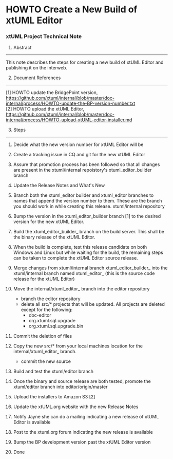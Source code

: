 # HOWTO Create a New Build of xtUML Editor
### xtUML Project Technical Note

1. Abstract
-----------
This note describes the steps for creating a new build of xtUML Editor and 
publishing it on the interweb.

2. Document References
----------------------
[1] HOWTO update the BridgePoint version, https://github.com/xtuml/internal/blob/master/doc-internal/process/HOWTO-update-the-BP-version-number.txt  
[2] HOWTO upload the xtUML Editor, https://github.com/xtuml/internal/blob/master/doc-internal/process/HOWTO-upload-xtUML-editor-installer.md   

3. Steps
-------------
1.  Decide what the new version number for xtUML Editor will be  
2.  Create a tracking issue in CQ and git for the new xtUML Editor 
3. Assure that promotion process has been followed so that all changes
are present in the xtuml/internal repoistory's xtuml_editor_builder branch
4.  Update the Release Notes and What's New  
5. Branch both the xtuml_editor builder and xtuml_editor branches to names 
that append the version number to them.  These are the branch you should work 
in while creating this release.
xtuml/internal repository  
6.  Bump the version in the xtuml_editor_builder branch [1] to the desired version
for the new xtUML Editor.
7. Build the xtuml_editor_builder_<version> branch on the build server.  This shall be the 
binary release of the xtUML Editor.  
8.  When the build is complete, test this release candidate on both Windows and 
Linux but while waiting for the build, the remaining steps can be taken to 
complete the xtUML Editor source release.
9. Merge changes from xtuml/internal branch xtuml_editor_builder_<version> into the 
xtuml/internal branch named xtuml_editor_<version> (this is the source code release for 
the xtUML Editor)  
10. Move the internal/xtuml_editor_<version> branch into the editor repository    
	* branch the editor repository
	* delete all src/* projects that will be updated. All projects are deleted
	except for the following:  
		* doc-editor
		* org.xtuml.sql.upgrade
		* org.xtuml.sql.upgrade.bin  
11. Commit the deletion of files  
12. Copy the new src/* from your local machines location for the  
internal/xtuml_editor_<version> branch.
	* commit the new source
13. Build and test the xtuml/editor branch
14. Once the binary and source release are both tested, promote the 
xtuml/editor branch into editor/origin/master


15. Upload the installers to Amazon S3 [2]  
16. Update the xtUML.org website with the new Release Notes  
17. Notify Jayne she can do a mailing indicating a new release of xtUML Editor is available  
18. Post to the xtuml.org forum indicating the new release is available  
19. Bump the BP development version past the xtUML Editor version  
20. Done
